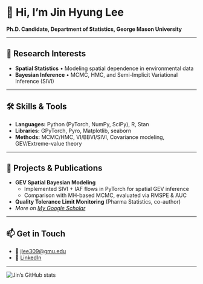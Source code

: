 # 👋 Hi, I’m Jin Hyung Lee

**Ph.D. Candidate, Department of Statistics, George Mason University**

---

## 🔬 Research Interests
- **Spatial Statistics** • Modeling spatial dependence in environmental data  
- **Bayesian Inference** • MCMC, HMC, and Semi-Implicit Variational Inference (SIVI)  

---

## 🛠️ Skills & Tools
- **Languages:** Python (PyTorch, NumPy, SciPy), R, Stan  
- **Libraries:** GPyTorch, Pyro, Matplotlib, seaborn  
- **Methods:** MCMC/HMC, VI/BBVI/SIVI, Covariance modeling, GEV/Extreme-value theory  

---

## 💼 Projects & Publications
- **GEV Spatial Bayesian Modeling**  
  - Implemented SIVI + IAF flows in PyTorch for spatial GEV inference  
  - Comparison with MH-based MCMC, evaluated via RMSPE & AUC  
- **Quality Tolerance Limit Monitoring** (Pharma Statistics, co-author)  
- *More on [My Google Scholar](https://scholar.google.com/citations?user=0GAf5N8AAAAJ&hl=ko)*  

---

## 📫 Get in Touch
- 📧 jlee309@gmu.edu  
- 🔗 [LinkedIn](https://www.linkedin.com/in/leejinhyung/)  

---

![Jin’s GitHub stats](https://github-readme-stats.vercel.app/api?username=jlee309&show_icons=true&theme=green)
